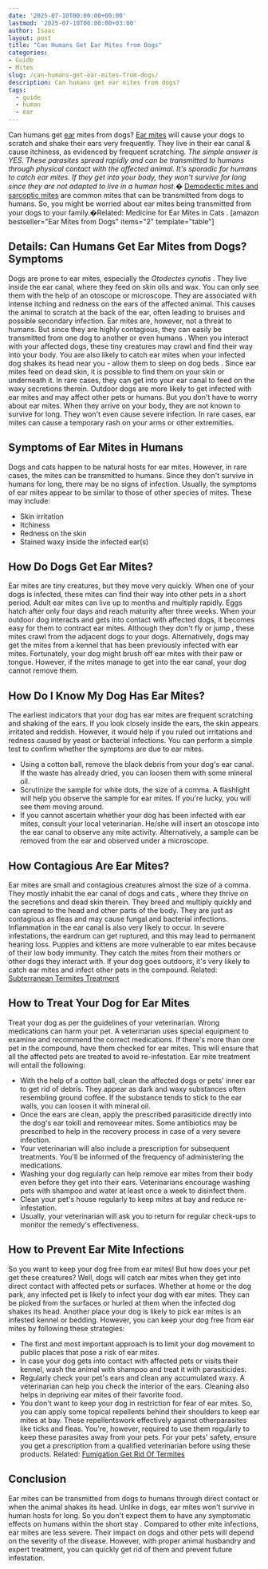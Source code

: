 ```yaml
---
date: '2025-07-10T00:00:00+00:00'
lastmod: '2025-07-10T00:00:00+03:00'
author: Isaac
layout: post
title: "Can Humans Get Ear Mites from Dogs"
categories:
- Guide
- Mites
slug: /can-humans-get-ear-mites-from-dogs/
description: Can humans get ear mites from dogs?
tags: 
  - guide
  - human
  - ear
---
```

Can humans get [ear](/posts/do-spiders-have-ears/) mites from dogs?
[Ear mites](https://vcahospitals.com/know-your-pet/ear-mites-otodectes-in-cats-and-dogs)
will cause your dogs to scratch and shake their ears very frequently. They live in their ear canal & cause itchiness, as evidenced by frequent scratching.
*The simple answer is  YES. These parasites spread rapidly and can be transmitted to humans through physical contact with the affected animal. It's sporadic for humans to catch ear mites. If they get into your body, they won't survive for long since they are not adapted to live in a human host.�*
[Demodectic mites and sarcoptic mites](https://www.petmd.com/blogs/fullyvetted/2012/feb/sarcoptic_vs_demodectic_mange-12823)
are common mites that can be transmitted from dogs to humans. So, you might be worried about ear mites being transmitted from your dogs to your family.�Related:
Medicine for Ear Mites in Cats
.
[amazon bestseller="Ear Mites from Dogs" items="2" template="table"]
## Details: Can Humans Get Ear Mites from Dogs? Symptoms
Dogs are prone to ear mites, especially the
*Otodectes cynotis*
. They live inside the ear canal, where they feed on skin oils and wax. You can only see them with the help of an otoscope or microscope.
They are associated with intense itching and redness on the ears of the affected animal. This causes the animal to scratch at the back of the ear, often leading to bruises and possible secondary infection.
Ear mites are, however, not a threat to humans. But since they are highly contagious, they can easily be transmitted from one
dog to another or even humans
.
When you interact with your affected dogs, these tiny creatures may crawl and find their way into your body. You are also likely to catch ear mites when your infected dog shakes its head near you -
allow them to sleep on dog beds
.
Since ear mites feed on dead skin, it is possible to find them on your skin or underneath it. In rare cases, they can get into your ear canal to feed on the waxy secretions therein.
Outdoor dogs are more likely to get infected with ear mites and may affect other pets or humans. But you don't have to worry about ear mites. When they arrive on your body, they are not known to survive for long. They won't even cause severe infection. In rare cases, ear mites can cause a temporary rash on your arms or other extremities.
## **Symptoms of Ear Mites in Humans**
Dogs and cats
happen to be natural hosts
for ear mites. However, in rare cases, the mites can be transmitted to humans. Since they don't survive in humans for long, there may be no signs of infection. Usually, the symptoms of ear mites appear to be similar to those of other species of mites. These may include:
- Skin irritation
- Itchiness
- Redness on the skin
- Stained waxy inside the infected ear(s)
## **How Do Dogs Get Ear Mites?**
Ear mites are tiny creatures, but they move very quickly. When one of your dogs is infected, these mites can find their way into other pets in a short period. Adult ear mites can live up to months and multiply rapidly. Eggs hatch after only four days and reach maturity after three weeks.
When your outdoor dog interacts and gets into contact with affected dogs, it becomes easy for them to contract ear mites. Although they don't
fly or jump
, these mites crawl from the adjacent dogs to your dogs.
Alternatively, dogs may get the mites from a kennel that has been previously infected with ear mites. Fortunately, your
dog might brush
off ear mites with their paw or tongue. However, if the mites manage to get into the ear canal, your dog cannot remove them.
## **How Do I Know My Dog Has Ear Mites?**
The earliest indicators that your dog has ear mites are frequent scratching and shaking of the ears. If you look closely inside the ears, the skin appears irritated and reddish. However, it would help if you ruled out irritations and redness caused by yeast or bacterial infections.
You can perform a simple test to confirm whether the symptoms are due to ear mites.
- Using a cotton ball, remove the black debris from your dog's ear canal. If the waste has already dried, you can loosen them with some mineral oil.
- Scrutinize the sample for white dots, the size of a comma. A flashlight will help you observe the sample for ear mites. If you're lucky, you will see them moving around.
- If you cannot ascertain whether your dog has been infected with ear mites, consult your local veterinarian. He/she will insert an otoscope into the ear canal to observe any mite activity. Alternatively, a sample can be removed from the ear and observed under a microscope.
## **How Contagious Are Ear Mites?**
Ear mites are small and contagious creatures almost the size of a comma. They mostly inhabit the ear canal of
dogs and cats
, where they thrive on the secretions and dead skin therein. They breed and multiply quickly and can spread to the head and other parts of the body.
They are just as contagious as fleas and may cause fungal and bacterial infections. Inflammation in the ear canal is also very likely to occur. In severe infestations, the eardrum can get ruptured, and this may lead to permanent hearing loss.
Puppies and kittens are more vulnerable to ear mites because of their low body immunity. They catch the mites from their mothers or other dogs they interact with. If your dog goes outdoors, it's very likely to catch ear mites and infect other pets in the compound.
Related:
[Subterranean Termites Treatment](https://pestpolicy.com/subterranean-termites-treatment/)
## **How to Treat Your Dog for Ear Mites**
Treat your dog as per the guidelines of your veterinarian. Wrong medications can harm your pet. A veterinarian uses special equipment to examine and recommend the correct medications.
If there's more than one pet in the compound, have them checked for ear mites. This will ensure that all the affected pets are treated to avoid re-infestation. Ear mite treatment will entail the following:
- With the help of a cotton ball, clean the affected dogs or pets' inner ear to get rid of debris. They appear as dark and waxy substances often resembling ground coffee. If the substance tends to stick to the ear walls, you can loosen it with mineral oil.
- Once the ears are clean, apply the prescribed parasiticide directly into the dog's ear tokill and removeear mites. Some antibiotics may be prescribed to help in the recovery process in case of a very severe infection.
- Your veterinarian will also include a prescription for subsequent treatments. You'll be informed of the frequency of administering the medications.
- Washing your dog regularly can help remove ear mites from their body even before they get into their ears. Veterinarians encourage washing pets with shampoo and water at least once a week to disinfect them.
- Clean your pet's house regularly to keep mites at bay and reduce re-infestation.
- Usually, your veterinarian will ask you to return for regular check-ups to monitor the remedy's effectiveness.
## **How to Prevent Ear Mite Infections**
So you want to keep your dog free from ear mites! But how does your pet get these creatures?
Well, dogs will catch ear mites when they get into direct contact with affected pets or surfaces. Whether at home or the dog park, any infected pet is likely to infect your dog with ear mites. They can be picked from the surfaces or hurled at them when the infected dog shakes its head.
Another place your dog is likely to pick ear mites is an infested kennel or bedding. However, you can keep your dog free from ear mites by following these strategies:
- The first and most important approach is to limit your dog movement to public places that pose a risk of ear mites.
- In case your dog gets into contact with affected pets or visits their kennel, wash the animal with shampoo and treat it with parasiticides.
- Regularly check your pet's ears and clean any accumulated waxy. A veterinarian can help you check the interior of the ears. Cleaning also helps in depriving ear mites of their favorite food.
- You don't want to keep your dog in restriction for fear of ear mites. So, you can apply some topical repellents behind their shoulders to keep ear mites at bay. These repellentswork effectively against otherparasites like ticks and fleas.
You're, however, required to use them regularly to keep these parasites away from your pets. For your pets' safety, ensure you get a prescription from a qualified veterinarian before using these products.
Related:
[Fumigation  Get Rid Of Termites](https://pestpolicy.com/termite-fumigation/)
## **Conclusion**
Ear mites can be transmitted from dogs to humans through direct contact or when the animal shakes its head. Unlike in dogs, ear mites won't survive in human hosts for long.
So you don't expect them to have any symptomatic effects on
humans within the short stay
. Compared to other mite infections, ear mites are less severe. Their impact on dogs and other pets will depend on the severity of the disease.
However, with proper animal husbandry and expert treatment, you can quickly get rid of them and prevent future infestation.
